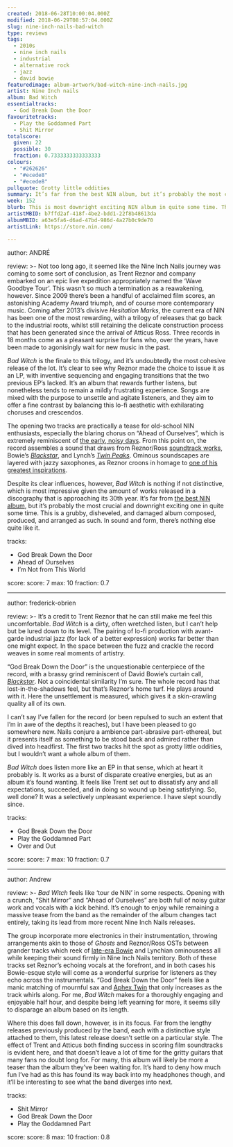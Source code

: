 ```yaml
---
created: 2018-06-28T10:00:04.000Z
modified: 2018-06-29T08:57:04.000Z
slug: nine-inch-nails-bad-witch
type: reviews
tags:
  - 2010s
  - nine inch nails
  - industrial
  - alternative rock
  - jazz
  - david bowie
featuredimage: album-artwork/bad-witch-nine-inch-nails.jpg
artist: Nine Inch nails
album: Bad Witch
essentialtracks:
  - God Break Down the Door
favouritetracks:
  - Play the Goddamned Part
  - Shit Mirror
totalscore:
  given: 22
  possible: 30
  fraction: 0.7333333333333333
colours:
  - "#262626"
  - "#ecede8"
  - "#ecede8"
pullquote: Grotty little oddities
summary: It’s far from the best NIN album, but it’s probably the most crucial and downright exciting one in quite some time. This is a grubby, disheveled, and damaged album composed, produced, and arranged as such.
week: 152
blurb: This is most downright exciting NIN album in quite some time. This is a grubby, disheveled, and damaged album composed, produced, and arranged as such.
artistMBID: b7ffd2af-418f-4be2-bdd1-22f8b48613da
albumMBID: a63e5fa6-d6ad-47bd-986d-4a27b0c9de70
artistLink: https://store.nin.com/

---
```

author: ANDRÉ

review: >-
  Not too long ago, it seemed like the Nine Inch Nails journey was coming to some sort of conclusion, as Trent Reznor and company embarked on an epic live expedition appropriately named the ‘Wave Goodbye Tour’. This wasn’t so much a termination as a reawakening, however. Since 2009 there’s been a handful of acclaimed film scores, an astonishing Academy Award triumph, and of course more contemporary music. Coming after 2013’s divisive *Hesitation Marks*, the current era of NIN has been one of the most rewarding, with a trilogy of releases that go back to the industrial roots, whilst still retaining the delicate construction process that has been generated since the arrival of Atticus Ross. Three records in 18 months come as a pleasant surprise for fans who, over the years, have been made to agonisingly wait for new music in the past.

  *Bad Witch* is the finale to this trilogy, and it’s undoubtedly the most cohesive release of the lot. It’s clear to see why Reznor made the choice to issue it as an LP, with inventive sequencing and engaging transitions that the two previous EP’s lacked. It’s an album that rewards further listens, but nonetheless tends to remain a mildly frustrating experience. Songs are mixed with the purpose to unsettle and agitate listeners, and they aim to offer a fine contrast by balancing this lo-fi aesthetic with exhilarating choruses and crescendos. 
  
  The opening two tracks are practically a tease for old-school NIN enthusiasts, especially the blaring chorus on “Ahead of Ourselves”, which is extremely reminiscent of [the early, noisy days](https://www.youtube.com/watch?v=kuoFiIFkdAA). From this point on, the record assembles a sound that draws from Reznor/Ross [soundtrack works](https://youtu.be/PIPHPHWCZWk), Bowie’s [*Blackstar*](https://www.youtube.com/watch?v=kszLwBaC4Sw), and Lynch’s [*Twin Peaks*](https://www.youtube.com/watch?v=DF43b38k0Mw). Ominous soundscapes are layered with jazzy saxophones, as Reznor croons in homage to [one of his greatest inspirations](/reviews/david-bowie-blackstar/). 
  
  Despite its clear influences, however, *Bad Witch* is nothing if not distinctive, which is most impressive given the amount of works released in a discography that is approaching its 30th year. It’s far from [the best NIN album](/reviews/nine-inch-nails-the-downward-spiral/), but it’s probably the most crucial and downright exciting one in quite some time. This is a grubby, disheveled, and damaged album composed, produced, and arranged as such. In sound and form, there’s nothing else quite like it.

tracks:
  - God Break Down the Door
  - ­­Ahead of Ourselves
  - ­­I’m Not from This World

score:
  score: 7
  max: 10
  fraction: 0.7

---
author: frederick-obrien

review: >-
  It’s a credit to Trent Reznor that he can still make me feel this uncomfortable. *Bad Witch* is a dirty, often wretched listen, but I can’t help but be lured down to its level. The pairing of lo-fi production with avant-garde industrial jazz (for lack of a better expression) works far better than one might expect. In the space between the fuzz and crackle the record weaves in some real moments of artistry. 
  
  “God Break Down the Door” is the unquestionable centerpiece of the record, with a brassy grind reminiscent of David Bowie’s curtain call, [*Blackstar*](/reviews/david-bowie-blackstar/). Not a coincidental similarity I’m sure. The whole record has that lost-in-the-shadows feel, but that’s Reznor’s home turf. He plays around with it. Here the unsettlement is measured, which gives it a skin-crawling quality all of its own.

  I can’t say I’ve fallen for the record (or been repulsed to such an extent that I’m in awe of the depths it reaches), but I have been pleased to go somewhere new. Nails conjure a ambience part-abrasive part-ethereal, but it presents itself as something to be stood back and admired rather than dived into headfirst. The first two tracks hit the spot as grotty little oddities, but I wouldn’t want a whole album of them. 
  
  *Bad Witch* does listen more like an EP in that sense, which at heart it probably is. It works as a burst of disparate creative energies, but as an album it’s found wanting. It feels like Trent set out to dissatisfy any and all expectations, succeeded, and in doing so wound up being satisfying. So, well done? It was a selectively unpleasant experience. I have slept soundly since.

tracks:
  - God Break Down the Door
  - ­­Play the Goddamned Part
  - ­­Over and Out

score:
  score: 7
  max: 10
  fraction: 0.7

---
author: Andrew

review: >-
  *Bad Witch* feels like ‘tour de NIN’ in some respects. Opening with a crunch, “Shit Mirror” and “Ahead of Ourselves” are both full of noisy guitar work and vocals with a kick behind. It’s enough to enjoy while remaining a massive tease from the band as the remainder of the album changes tact entirely, taking its lead from more recent Nine Inch Nails releases. 
  
  The group incorporate more electronics in their instrumentation, throwing arrangements akin to those of *Ghosts* and Reznor/Ross OSTs between grander tracks which reek of [late-era Bowie](/reviews/david-bowie-blackstar/) and Lynchian ominousness all while keeping their sound firmly in Nine Inch Nails territory. Both of these tracks set Reznor’s echoing vocals at the forefront, and in both cases his Bowie-esque style will come as a wonderful surprise for listeners as they echo across the instrumentals. “God Break Down the Door” feels like a manic matching of mournful sax and [Aphex Twin](/reviews/aphex-twin-richard-d-james-album/) that only increases as the track whirls along. For me, *Bad Witch* makes for a thoroughly engaging and enjoyable half hour, and despite being left yearning for more, it seems silly to disparage an album based on its length. 
  
  Where this does fall down, however, is in its focus. Far from the lengthy releases previously produced by the band, each with a distinctive style attached to them, this latest release doesn’t settle on a particular style. The effect of Trent and Atticus both finding success in scoring film soundtracks is evident here, and that doesn’t leave a lot of time for the gritty guitars that many fans no doubt long for. For many, this album will likely be more a teaser than the album they’ve been waiting for. It’s hard to deny how much fun I’ve had as this has found its way back into my headphones though, and it’ll be interesting to see what the band diverges into next.

tracks:
  - Shit Mirror
  - ­­God Break Down the Door
  - ­­Play the Goddamned Part
  
score:
  score: 8
  max: 10
  fraction: 0.8
